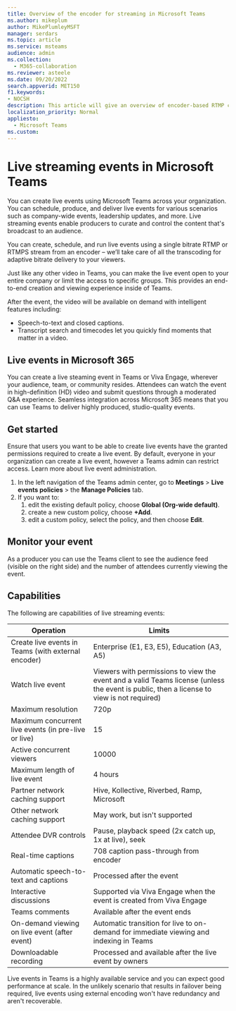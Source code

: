 ```yaml
---
title: Overview of the encoder for streaming in Microsoft Teams
ms.author: mikeplum
author: MikePlumleyMSFT
manager: serdars
ms.topic: article
ms.service: msteams
audience: admin
ms.collection: 
  - M365-collaboration
ms.reviewer: asteele
ms.date: 09/20/2022
search.appverid: MET150
f1.keywords:
- NOCSH
description: This article will give an overview of encoder-based RTMP configuration for Microsoft Teams streaming events.
localization_priority: Normal
appliesto: 
  - Microsoft Teams
ms.custom:
---
```

# Live streaming events in Microsoft Teams

You can create live events using Microsoft Teams across your organization. You can schedule, produce, and deliver live events for various scenarios such as company-wide events, leadership updates, and more. Live streaming events enable producers to curate and control the content that's broadcast to an audience.

You can create, schedule, and run live events using a single bitrate RTMP or RTMPS stream from an encoder – we’ll take care of all the transcoding for adaptive bitrate delivery to your viewers.

Just like any other video in Teams, you can make the live event open to your entire company or limit the access to specific groups. This provides an end-to-end creation and viewing experience inside of Teams.

After the event, the video will be available on demand with intelligent features including:

- Speech-to-text and closed captions.
- Transcript search and timecodes let you quickly find moments that matter in a video.

## Live events in Microsoft 365

You can create a live steaming event in Teams or Viva Engage, wherever your audience, team, or community resides. Attendees can watch the event in high-definition (HD) video and submit questions through a moderated Q&A experience. Seamless integration across Microsoft 365 means that you can use Teams to deliver highly produced, studio-quality events.

## Get started

Ensure that users you want to be able to create live events have the granted permissions required to create a live event. By default, everyone in your organization can create a live event, however a Teams admin can restrict access. Learn more about live event administration.

1. In the left navigation of the Teams admin center, go to **Meetings** > **Live events policies** > the **Manage Policies** tab.
1. If you want to:
    1. edit the existing default policy, choose **Global (Org-wide default)**.
    1. create a new custom policy, choose **+Add**.
    1. edit a custom policy, select the policy, and then choose **Edit**.

## Monitor your event

As a producer you can use the Teams client to see the audience feed (visible on the right side) and the number of attendees currently viewing the event.

## Capabilities

The following are capabilities of live streaming events:

|Operation                                            |Limits                                                               |
|-----------------------------------------------------|---------------------------------------------------------------------|
|Create live events in Teams (with external encoder)  |Enterprise (E1, E3, E5), Education (A3, A5)                          |
|Watch live event                                     |Viewers with permissions to view the event and a valid Teams license (unless the event is public, then a license to view is not required) |
|Maximum resolution                                   |720p                                                                 |
|Maximum concurrent live events (in pre-live or live) |15                                                                   |
|Active concurrent viewers                            |10000                                                                |
|Maximum length of live event                         |4 hours                                                              |
|Partner network caching support                      |Hive, Kollective, Riverbed, Ramp, Microsoft                          |
|Other network caching support                        |May work, but isn't supported                                        |
|Attendee DVR controls                                |Pause, playback speed (2x catch up, 1x at live), seek                |
|Real-time captions                                   |708 caption pass-through from encoder                                |
|Automatic speech-to-text and captions                |Processed after the event                                            |
|Interactive discussions                              |Supported via Viva Engage when the event is created from Viva Engage           |
|Teams comments                                       |Available after the event ends                                       |
|On-demand viewing on live event (after event)        |Automatic transition for live to on-demand for immediate viewing and indexing in Teams |
|Downloadable recording                               |Processed and available after the live event by owners               |

Live events in Teams is a highly available service and you can expect good performance at scale. In the unlikely scenario that results in failover being required, live events using external encoding won't have redundancy and aren't recoverable.

